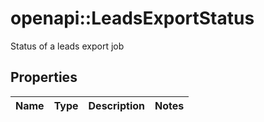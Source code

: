 # openapi::LeadsExportStatus

Status of a leads export job

## Properties
Name | Type | Description | Notes
------------ | ------------- | ------------- | -------------


